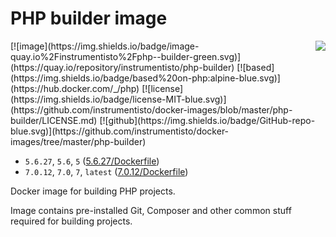 PHP builder image
=================

<img align="right" src="http://php.net/images/logo.php">
[![image](https://img.shields.io/badge/image-quay.io%2Finstrumentisto%2Fphp--builder-green.svg)](https://quay.io/repository/instrumentisto/php-builder)
[![based](https://img.shields.io/badge/based%20on-php:alpine-blue.svg)](https://hub.docker.com/_/php)
[![license](https://img.shields.io/badge/license-MIT-blue.svg)](https://github.com/instrumentisto/docker-images/blob/master/php-builder/LICENSE.md)
[![github](https://img.shields.io/badge/GitHub-repo-blue.svg)](https://github.com/instrumentisto/docker-images/tree/master/php-builder)

- `5.6.27`, `5.6`, `5` ([5.6.27/Dockerfile](https://github.com/instrumentisto/docker-images/blob/master/php-builder/5.6.27/Dockerfile))
- `7.0.12`, `7.0`, `7`, `latest` ([7.0.12/Dockerfile](https://github.com/instrumentisto/docker-images/blob/master/php-builder/7.0.12/Dockerfile))

Docker image for building PHP projects.

Image contains pre-installed Git, Composer and other common stuff required for
building projects.
